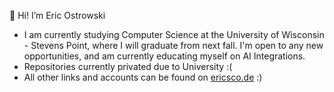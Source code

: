 👋 Hi! I’m Eric Ostrowski
- I am currently studying Computer Science at the University of Wisconsin - Stevens Point,
  where I will graduate from next fall. I'm open to any new opportunities, and am currently educating myself on AI Integrations.
- Repositories currently privated due to University :(
- All other links and accounts can be found on [ericsco.de](https://ericsco.de/) :)

<!---
ericostrowski3/ericostrowski3 is a ✨ special ✨ repository because its `README.md` (this file) appears on your GitHub profile.
You can click the Preview link to take a look at your changes.
--->

